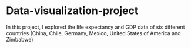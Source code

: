 # Data-visualization-project

In this project, I explored the life expectancy and GDP data of six different countries (China, Chile, Germany, Mexico, United States of America and Zimbabwe)
